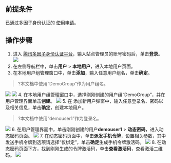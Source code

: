  ## 前提条件
已通过多因子身份认证的 [使用申请](https://cloud.tencent.com/apply/p/h6yib8x1nce)。

## 操作步骤
1. 进入 [腾讯多因子身份认证平台](https://admin.tencentmfa.com/am/login/login.html)，输入站点管理员的账号密码后，单击**登录**。
![](https://main.qcloudimg.com/raw/6b35e3e91dbeba8717be71d126ef80b0.png)
2. 在左侧导航栏中，单击**用户** > **本地用户**，进入本地用户页面。
3. 在本地用户组管理窗口中，单击**添加**，输入任意用户组名，单击**确定**。
>?本文档中使用“DemoGroup”作为用户组名。 
>
![](https://main.qcloudimg.com/raw/b4b0d511abb098f4e2732b04d2c4470a.png)
![](https://main.qcloudimg.com/raw/5734d350f8a5ed6b06bc8e30e95ceab3.png)
4. 在本地用户组管理窗口中，选择刚刚创建的用户组“DemoGroup”，并在用户管理界面单击**创建**。
![](https://main.qcloudimg.com/raw/a198de532352c25edbb00d2b8848642b.png)
5. 在 添加新用户弹窗中，输入任意登录名、密码以及相关信息，单击**确定**，创建本地用户。
>?本文档中使用“demouser1”作为登录名。
>
![](https://main.qcloudimg.com/raw/90ce8c0a42766aaa747411534dae89c9.png)
6. 在用户管理界面中，单击刚刚创建的用户**demouser1** > **动态密码**，进入动态密码页面。
![](https://main.qcloudimg.com/raw/c5d790fe244bb0a4451724789eb530f3.png)
7. 在动态密码页面中，单击**派发手机令牌**，设置相关参数，其中发送手机令牌到选项请选择“仅绑定”，单击**确定**生成手机令牌激活码。
![](https://main.qcloudimg.com/raw/c6e879c91a07fa8b43f500bd0ccc2a82.png)
8. 在动态密码页面下方，找到刚刚生成的令牌激活码，单击**查看激活码**，查看激活二维码。 
![](https://main.qcloudimg.com/raw/e3bde40113e18a37a8352e7a65912698.png)

